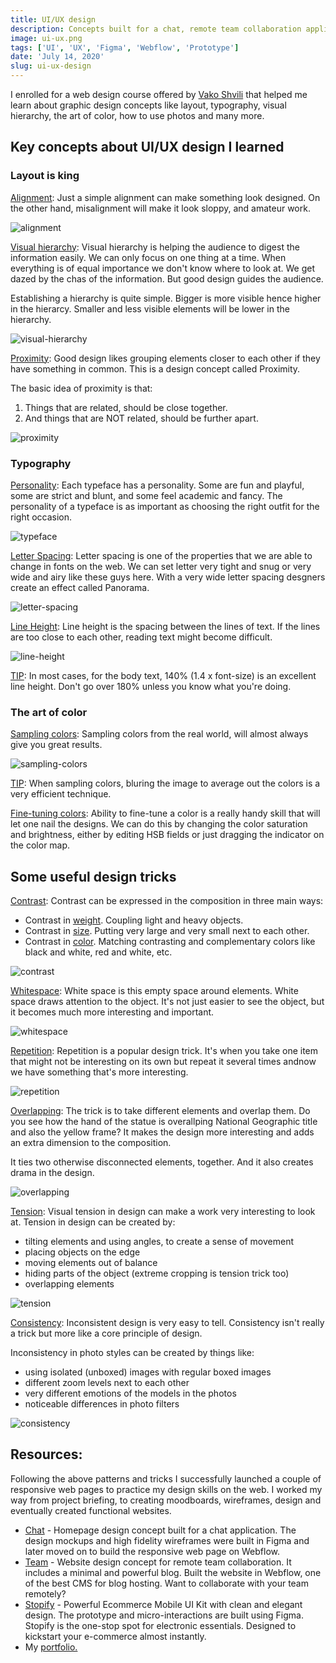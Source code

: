 ```yaml
---
title: UI/UX design
description: Concepts built for a chat, remote team collaboration application, and powerful e-commerce mobile UI kit.
image: ui-ux.png
tags: ['UI', 'UX', 'Figma', 'Webflow', 'Prototype']
date: 'July 14, 2020'
slug: ui-ux-design
---
```


I enrolled for a web design course offered by [Vako Shvili](https://www.vakoshvili.com/) that helped me learn about graphic design concepts like layout, typography, visual hierarchy, the art of color, how to use photos and many more.

## Key concepts about UI/UX design I learned

### Layout is king

<u>Alignment</u>: Just a simple alignment can make something look designed. On the other hand, misalignment will make it look sloppy, and amateur work.

<img src='/projects/ui-ux-design/alignment.png' alt='alignment'/>

<u>Visual hierarchy</u>: Visual hierarchy is helping the audience to digest the information easily. We can only focus on one thing at a time. When everything is of equal importance we don't know where to look at. We get dazed by the chas of the information. But good design guides the audience.

Establishing a hierarchy is quite simple. Bigger is more visible hence higher in the hierarcy. Smaller and less visible elements will be lower in the hierarchy.

<img src='/projects/ui-ux-design/visual-hierarchy.png' alt='visual-hierarchy'/>

<u>Proximity</u>: Good design likes grouping elements closer to each other if they have something in common. This is a design concept called Proximity.

The basic idea of proximity is that:

1. Things that are related, should be close together.
2. And things that are NOT related, should be further apart.

<img src='/projects/ui-ux-design/proximity.png' alt='proximity'/>

### Typography

<u>Personality</u>: Each typeface has a personality. Some are fun and playful, some are strict and blunt, and some feel academic and fancy. The personality of a typeface is as important as choosing the right outfit for the right occasion.

<img src='/projects/ui-ux-design/typeface.png' alt='typeface'/>

<u>Letter Spacing</u>: Letter spacing is one of the properties that we are able to change in fonts on the web. We can set letter very tight and snug or very wide and airy like these guys here. With a very wide letter spacing desgners create an effect called Panorama.

<img src='/projects/ui-ux-design/letter-spacing.png' alt='letter-spacing'/>

<u>Line Height</u>: Line height is the spacing between the lines of text. If the lines are too close to each other, reading text might become difficult.

<img src='/projects/ui-ux-design/line-height.png' alt='line-height'/>

<u>TIP</u>: In most cases, for the body text, 140% (1.4 x font-size) is an excellent line height. Don't go over 180% unless you know what you're doing.

### The art of color

<u>Sampling colors</u>: Sampling colors from the real world, will almost always give you great results.

<img src='/projects/ui-ux-design/sampling-colors.png' alt='sampling-colors'/>

<u>TIP</u>: When sampling colors, bluring the image to average out the colors is a very efficient technique.

<u>Fine-tuning colors</u>: Ability to fine-tune a color is a really handy skill that will let one nail the designs. We can do this by changing the color saturation and brightness, either by editing HSB fields or just dragging the indicator on the color map.

## Some useful design tricks

<u>Contrast</u>: Contrast can be expressed in the composition in three main ways:

- Contrast in <u>weight</u>. Coupling light and heavy objects.
- Contrast in <u>size</u>. Putting very large and very small next to each other.
- Contrast in <u>color</u>. Matching contrasting and complementary colors like black and white, red and white, etc.

<img src='/projects/ui-ux-design/contrast.png' alt='contrast'/>

<u>Whitespace</u>: White space is this empty space around elements. White space draws attention to the object. It's not just easier to see the object, but it becomes much more interesting and important.

<img src='/projects/ui-ux-design/whitespace.png' alt='whitespace'/>

<u>Repetition</u>: Repetition is a popular design trick. It's when you take one item that might not be interesting on its own but repeat it several times andnow we have something that's more interesting.

<img src='/projects/ui-ux-design/repetition.png' alt='repetition'/>

<u>Overlapping</u>: The trick is to take different elements and overlap them. Do you see how the hand of the statue is overallping National Geographic title and also the yellow frame? It makes the design more interesting and adds an extra dimension to the composition.

It ties two otherwise disconnected elements, together. And it also creates drama in the design.

<img src='/projects/ui-ux-design/overlapping.png' alt='overlapping'/>

<u>Tension</u>: Visual tension in design can make a work very interesting to look at. Tension in design can be created by:

- tilting elements and using angles, to create a sense of movement
- placing objects on the edge
- moving elements out of balance
- hiding parts of the object (extreme cropping is tension trick too)
- overlapping elements

<img src='/projects/ui-ux-design/tension.png' alt='tension'/>

<u>Consistency</u>: Inconsistent design is very easy to tell. Consistency isn't really a trick but more like a core principle of design.

Inconsistency in photo styles can be created by things like:

- using isolated (unboxed) images with regular boxed images
- different zoom levels next to each other
- very different emotions of the models in the photos
- noticeable differences in photo filters

<img src='/projects/ui-ux-design/consistency.png' alt='consistency'/>

## Resources:

Following the above patterns and tricks I successfully launched a couple of responsive web pages to practice my design skills on the web. I worked my way from project briefing, to creating moodboards, wireframes, design and eventually created functional websites.

- [Chat](https://chat-app-homepage.webflow.io/) - Homepage design concept built for a chat application. The design mockups and high fidelity wireframes were built in Figma and later moved on to build the responsive web page on Webflow.
- [Team](https://team-app-5efacf.webflow.io/) - Website design concept for remote team collaboration. It includes a minimal and powerful blog. Built the website in Webflow, one of the best CMS for blog hosting. Want to collaborate with your team remotely?
- [Stopify](https://boro-ui-ux.webflow.io/project/stopify-ecommerce) - Powerful Ecommerce Mobile UI Kit with clean and elegant design. The prototype and micro-interactions are built using Figma. Stopify is the one-stop spot for electronic essentials. Designed to kickstart your e-commerce almost instantly.
- My [portfolio.](https://boro-ui-ux.webflow.io/)
